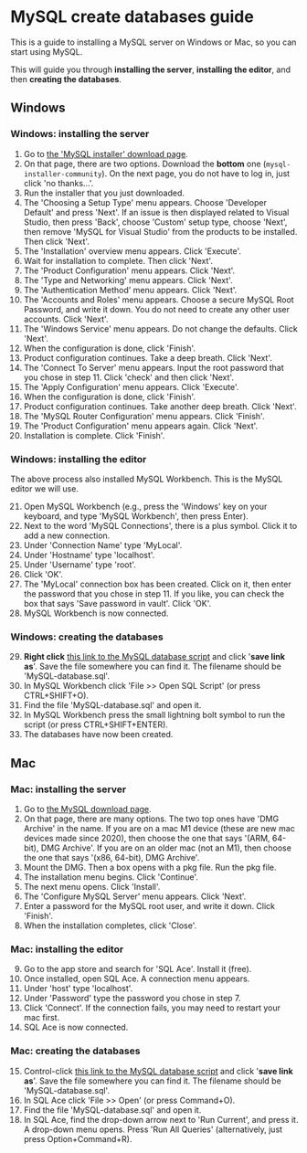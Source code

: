 # MySQL create databases guide 

This is a guide to installing a MySQL server on Windows or Mac, so you can start using MySQL.

This will guide you through **installing the server**, **installing the editor**, and then **creating the databases**.

## Windows

### Windows: installing the server
1. Go to [the 'MySQL installer' download page](https://dev.mysql.com/downloads/installer/).
2. On that page, there are two options. Download the **bottom** one (`mysql-installer-community`). On the next page, you do not have to log in, just click 'no thanks...'.
3. Run the installer that you just downloaded.
4. The 'Choosing a Setup Type' menu appears. Choose 'Developer Default' and press 'Next'. If an issue is then displayed related to Visual Studio, then press 'Back', choose 'Custom' setup type, choose 'Next', then remove 'MySQL for Visual Studio' from the products to be installed. Then click 'Next'. 
5. The 'Installation' overview menu appears. Click 'Execute'. 
6. Wait for installation to complete. Then click 'Next'.
7. The 'Product Configuration' menu appears. Click 'Next'.
8. The 'Type and Networking' menu appears. Click 'Next'.
9. The 'Authentication Method' menu appears. Click 'Next'.
10. The 'Accounts and Roles' menu appears. Choose a secure MySQL Root Password, and write it down. You do not need to create any other user accounts. Click 'Next'.
11. The 'Windows Service' menu appears. Do not change the defaults. Click 'Next'.
12. When the configuration is done, click 'Finish'.
13. Product configuration continues. Take a deep breath. Click 'Next'.
14. The 'Connect To Server' menu appears. Input the root password that you chose in step 11. Click 'check' and then click 'Next'.
15. The 'Apply Configuration' menu appears. Click 'Execute'.
16. When the configuration is done, click 'Finish'.
17. Product configuration continues. Take another deep breath. Click 'Next'.
18. The 'MySQL Router Configuration' menu appears. Click 'Finish'.
19. The 'Product Configuration' menu appears again. Click 'Next'.
20. Installation is complete. Click 'Finish'.

### Windows: installing the editor

The above process also installed MySQL Workbench. This is the MySQL editor we will use.

21. Open MySQL Workbench (e.g., press the 'Windows' key on your keyboard, and type 'MySQL Workbench', then press Enter).
22. Next to the word 'MySQL Connections', there is a plus symbol. Click it to add a new connection.
23. Under 'Connection Name' type 'MyLocal'.
24. Under 'Hostname' type 'localhost'. 
25. Under 'Username' type 'root'.
26. Click 'OK'.
27. The 'MyLocal' connection box has been created. Click on it, then enter the password that you chose in step 11. If you like, you can check the box that says 'Save password in vault'. Click 'OK'.
28. MySQL Workbench is now connected.

### Windows: creating the databases

29. **Right click** [this link to the MySQL database script](https://raw.githubusercontent.com/frycast/SQL_course/master/create-database/MySQL/MySQL-database.sql) and click '**save link as**'. Save the file somewhere you can find it. The filename should be 'MySQL-database.sql'.
30. In MySQL Workbench click 'File >> Open SQL Script' (or press CTRL+SHIFT+O).
31. Find the file 'MySQL-database.sql' and open it. 
32. In MySQL Workbench press the small lightning bolt symbol to run the script (or press CTRL+SHIFT+ENTER).
33. The databases have now been created.

## Mac

### Mac: installing the server

1. Go to [the MySQL download page](https://dev.mysql.com/downloads/mysql/).
2. On that page, there are many options. The two top ones have 'DMG Archive' in the name. If you are on a mac M1 device (these are new mac devices made since 2020), then choose the one that says '(ARM, 64-bit), DMG Archive'. If you are on an older mac (not an M1), then choose the one that says '(x86, 64-bit), DMG Archive'.
3. Mount the DMG. Then a box opens with a pkg file. Run the pkg file.
4. The installation menu begins. Click 'Continue'.
5. The next menu opens. Click 'Install'.
6. The 'Configure MySQL Server' menu appears. Click 'Next'.
7. Enter a password for the MySQL root user, and write it down. Click 'Finish'.
8. When the installation completes, click 'Close'.

### Mac: installing the editor

9. Go to the app store and search for 'SQL Ace'. Install it (free).
10. Once installed, open SQL Ace. A connection menu appears.
11. Under 'host' type 'localhost'.
12. Under 'Password' type the password you chose in step 7.
13. Click 'Connect'. If the connection fails, you may need to restart your mac first.
14. SQL Ace is now connected.

### Mac: creating the databases

15. Control-click [this link to the MySQL database script](https://raw.githubusercontent.com/frycast/SQL_course/master/create-database/MySQL/MySQL-database.sql) and click '**save link as**'. Save the file somewhere you can find it. The filename should be 'MySQL-database.sql'.
16. In SQL Ace click 'File >> Open' (or press Command+O).
17. Find the file 'MySQL-database.sql' and open it.
18. In SQL Ace, find the drop-down arrow next to 'Run Current', and press it. A drop-down menu opens. Press 'Run All Queries' (alternatively, just press Option+Command+R).
